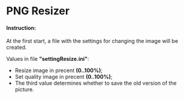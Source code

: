 # PNG Resizer
#### Instruction:
At the first start, a file with the settings for changing the image will be created.

Values in file **"settingResize.ini"**:
- Resize image in precent **(0..100%)**;
- Set quality image in precent **(0..100%)**;
- The third value determines whether to save the old version of the picture.
